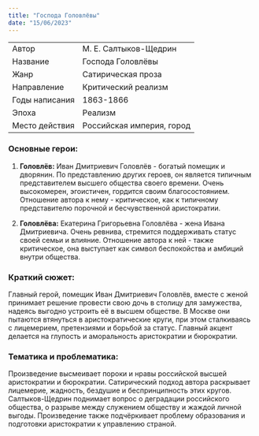 ```yaml
---
title: "Господа Головлёвы"
date: "15/06/2023"
---
```


|                |                           |
| -------------- | ------------------------- |
| Автор          | М. Е. Салтыков-Щедрин     |
| Название       | Господа Головлёвы         |
| Жанр           | Сатирическая проза        |
| Направление    | Критический реализм       |
| Годы написания | 1863-1866                 |
| Эпоха          | Реализм                   |
| Место действия | Российская империя, город |

### Основные герои:

1. **Головлёв:** Иван Дмитриевич Головлёв - богатый помещик и дворянин. По представлению других героев, он является типичным представителем высшего общества своего времени. Очень высокомерен, эгоистичен, гордится своим благосостоянием. Отношение автора к нему - критическое, как к типичному представителю порочной и бесчувственной аристократии.

2. **Головлёва:** Екатерина Григорьевна Головлёва - жена Ивана Дмитриевича. Очень ревнива, стремится поддерживать статус своей семьи и влияние. Отношение автора к ней - также критическое, она выступает как символ беспокойства и амбиций внутри общества.

### Краткий сюжет:

Главный герой, помещик Иван Дмитриевич Головлёв, вместе с женой принимает решение провести свою дочь в столицу для замужества, надеясь выгодно устроить её в высшем обществе. В Москве они пытаются втянуться в аристократические круги, при этом сталкиваясь с лицемерием, претензиями и борьбой за статус. Главный акцент делается на глупость и аморальность аристократии и бюрократии.

### Тематика и проблематика:

Произведение высмеивает пороки и нравы российской высшей аристократии и бюрократии. Сатирический подход автора раскрывает лицемерие, жадность, бездушие и беспринципность этих кругов. Салтыков-Щедрин поднимает вопрос о деградации российского общества, о разрыве между служением обществу и жаждой личной выгоды. Произведение также подчёркивает проблему образования и подготовки аристократии к управлению страной.
